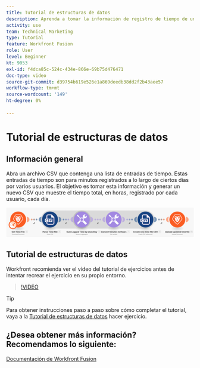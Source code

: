 ```yaml
---
title: Tutorial de estructuras de datos
description: Aprenda a tomar la información de registro de tiempo de un archivo, transformarla y producir un nuevo archivo con los datos transformados en [!DNL Adobe Workfront Fusion].
activity: use
team: Technical Marketing
type: Tutorial
feature: Workfront Fusion
role: User
level: Beginner
kt: 9053
exl-id: f4dca85c-524c-434e-866e-69b75d476471
doc-type: video
source-git-commit: d39754b619e526e1a869deedb38dd2f2b43aee57
workflow-type: tm+mt
source-wordcount: '149'
ht-degree: 0%

---
```


# Tutorial de estructuras de datos

## Información general

Abra un archivo CSV que contenga una lista de entradas de tiempo. Estas entradas de tiempo son para minutos registrados a lo largo de ciertos días por varios usuarios. El objetivo es tomar esta información y generar un nuevo CSV que muestre el tiempo total, en horas, registrado por cada usuario, cada día.

![Imagen de un escenario de Fusion](assets/data-structures-and-data-stores-1.png)

## Tutorial de estructuras de datos

Workfront recomienda ver el vídeo del tutorial de ejercicios antes de intentar recrear el ejercicio en su propio entorno.

>[!VIDEO](https://video.tv.adobe.com/v/335294/?quality=12)

>[!TIP]
>
>Para obtener instrucciones paso a paso sobre cómo completar el tutorial, vaya a la [Tutorial de estructuras de datos](https://experienceleague.adobe.com/docs/workfront-learn/tutorials-workfront/fusion/exercises/data-structures.html?lang=en) hacer ejercicio.


## ¿Desea obtener más información? Recomendamos lo siguiente:

[Documentación de Workfront Fusion](https://experienceleague.adobe.com/docs/workfront/using/adobe-workfront-fusion/workfront-fusion-2.html?lang=en)
